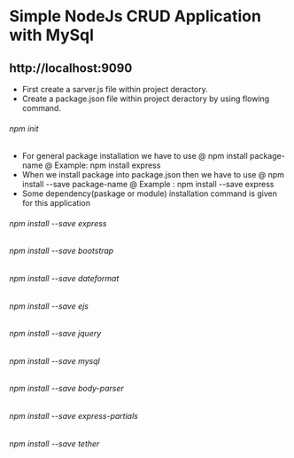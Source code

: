 # Simple NodeJs CRUD Application with MySql
## http://localhost:9090 


* First create a sarver.js file within project deractory.
* Create a package.json file within project deractory by using flowing command. 
###### npm init


* For general package installation we have to use @ npm install package-name @ Example: npm install express
* When we install package into package.json then we have to use @ npm install --save package-name @ Example : npm install --save express
* Some dependency(paskage or module) installation command is given for this application
###### npm install --save express
###### npm install --save bootstrap
###### npm install --save dateformat
###### npm install --save ejs
###### npm install --save jquery
###### npm install --save mysql
###### npm install --save body-parser
###### npm install --save express-partials
###### npm install --save tether
